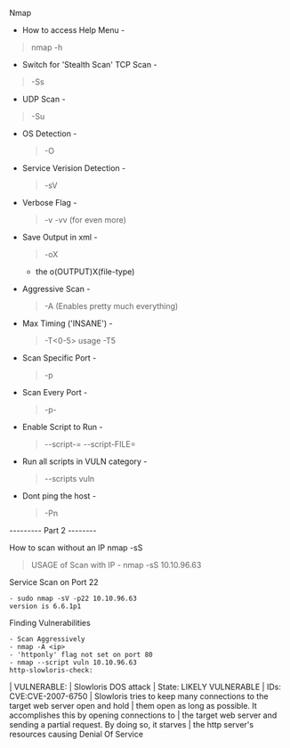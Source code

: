 Nmap

- How to access Help Menu -

> nmap -h

- Switch for 'Stealth Scan' TCP Scan -

> -Ss

- UDP Scan -

> -Su

- OS Detection -

	> -O

- Service Verision Detection -

	> -sV
- Verbose Flag -

	> -v
	> -vv (for even more)

- Save Output in xml -

	> -oX
	- the o(OUTPUT)X(file-type)

- Aggressive Scan -

	> -A (Enables pretty much everything)

- Max Timing ('INSANE') -

	> -T<0-5>
	usage -T5

- Scan Specific Port -

	> -p

- Scan Every Port -

	> -p-

- Enable Script to Run -

	> --script-<ARGS>=<scripts>
	> --script-FILE=<FILE-NAME>

- Run all scripts in VULN category -

	> --scripts vuln

- Dont ping the host -

	> -Pn

--------- Part 2 --------

How to scan without an IP
	nmap -sS

> USAGE of Scan with IP
	- nmap -sS 10.10.96.63

Service Scan on Port 22

	- sudo nmap -sV -p22 10.10.96.63
	version is 6.6.1p1

Finding Vulnerabilities

	- Scan Aggressively
	- nmap -A <ip>
	- 'httponly' flag not set on port 80
	- nmap --script vuln 10.10.96.63
	http-slowloris-check:
|   VULNERABLE:
|   Slowloris DOS attack
|     State: LIKELY VULNERABLE
|     IDs:  CVE:CVE-2007-6750
|       Slowloris tries to keep many connections to the target web server open and hold
|       them open as long as possible.  It accomplishes this by opening connections to
|       the target web server and sending a partial request. By doing so, it starves
|       the http server's resources causing Denial Of Service
